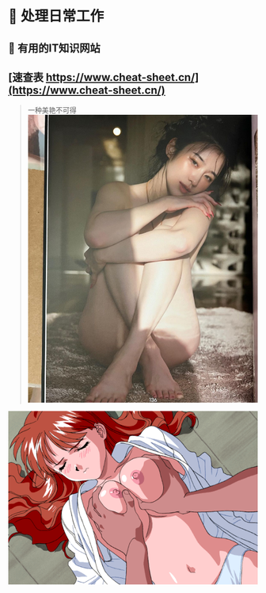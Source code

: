 # :strawberry: 处理日常工作

## :peach: 有用的IT知识网站

[速查表 https://www.cheat-sheet.cn/](https://www.cheat-sheet.cn/)
----
> 一种美艳不可得
![马常万骁](image/2023060801.jpg)

![马方卓然](image/xvgqe4.gif)


